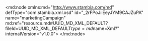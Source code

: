 <?xml version="1.0" encoding="UTF-8"?>
<md:node xmlns:md="http://www.stambia.com/md" defType="com.stambia.xml.xsd" id="_2rFPoJiiEeyJYM9CAJZuPA" name="marketingCampaign" md:ref="resource.md#UUID_MD_XML_DEFAULT?fileId=UUID_MD_XML_DEFAULT$type=md$name=Xml?" internalVersion="v1.0.0">
  <attribute defType="com.stambia.xml.xsd.xsdReverseVersion" id="_2rHr4JiiEeyJYM9CAJZuPA" value="1"/>
  <attribute defType="com.stambia.xml.xsd.xmlPath" id="_5o6SsJiiEeyJYM9CAJZuPA" value="C:\xDI_Wks\stambia_wks_DEV_Training\Training\Files_In\Xml\marketingCampaign.xml"/>
  <node defType="com.stambia.xml.root" id="_5o5rpZiiEeyJYM9CAJZuPA" name="marketingCampaign">
    <attribute defType="com.stambia.xml.root.originalType" id="_5o5rppiiEeyJYM9CAJZuPA" value="mgt:marketingCampaign"/>
    <node defType="com.stambia.xml.sequence" id="_5o5rp5iiEeyJYM9CAJZuPA">
      <attribute defType="com.stambia.xml.sequence.position" id="_5o5rqJiiEeyJYM9CAJZuPA" value="0"/>
      <node defType="com.stambia.xml.element" id="_5o5rqZiiEeyJYM9CAJZuPA" name="phoningCampaign">
        <attribute defType="com.stambia.xml.element.originalType" id="_5o5rqpiiEeyJYM9CAJZuPA" value="phoningCampaign"/>
        <attribute defType="com.stambia.xml.element.minOccurs" id="_5o5rq5iiEeyJYM9CAJZuPA" value="0"/>
        <attribute defType="com.stambia.xml.element.maxOccurs" id="_5o5rrJiiEeyJYM9CAJZuPA" value="1"/>
        <node defType="com.stambia.xml.sequence" id="_5o5rrZiiEeyJYM9CAJZuPA">
          <attribute defType="com.stambia.xml.sequence.position" id="_5o5rrpiiEeyJYM9CAJZuPA" value="0"/>
          <node defType="com.stambia.xml.element" id="_5o5rr5iiEeyJYM9CAJZuPA" name="customer">
            <attribute defType="com.stambia.xml.element.originalType" id="_5o5rsJiiEeyJYM9CAJZuPA" value="customer"/>
            <attribute defType="com.stambia.xml.element.minOccurs" id="_5o5rsZiiEeyJYM9CAJZuPA" value="0"/>
            <attribute defType="com.stambia.xml.element.maxOccurs" id="_5o5rspiiEeyJYM9CAJZuPA" value="-1"/>
            <node defType="com.stambia.xml.attribute" id="_5o5rs5iiEeyJYM9CAJZuPA" name="lastName">
              <attribute defType="com.stambia.xml.attribute.type" id="_5o5rtJiiEeyJYM9CAJZuPA" value="string"/>
              <attribute defType="com.stambia.xml.attribute.position" id="_5o5rtZiiEeyJYM9CAJZuPA" value="0"/>
            </node>
            <node defType="com.stambia.xml.attribute" id="_5o5rtpiiEeyJYM9CAJZuPA" name="titleCode">
              <attribute defType="com.stambia.xml.attribute.type" id="_5o5rt5iiEeyJYM9CAJZuPA" value="string"/>
              <attribute defType="com.stambia.xml.attribute.position" id="_5o5ruJiiEeyJYM9CAJZuPA" value="1"/>
            </node>
            <node defType="com.stambia.xml.attribute" id="_5o5ruZiiEeyJYM9CAJZuPA" name="title">
              <attribute defType="com.stambia.xml.attribute.type" id="_5o5rupiiEeyJYM9CAJZuPA" value="string"/>
              <attribute defType="com.stambia.xml.attribute.position" id="_5o5ru5iiEeyJYM9CAJZuPA" value="2"/>
            </node>
            <node defType="com.stambia.xml.attribute" id="_5o5rvJiiEeyJYM9CAJZuPA" name="customerId">
              <attribute defType="com.stambia.xml.attribute.type" id="_5o5rvZiiEeyJYM9CAJZuPA" value="byte"/>
              <attribute defType="com.stambia.xml.attribute.position" id="_5o5rvpiiEeyJYM9CAJZuPA" value="3"/>
            </node>
            <node defType="com.stambia.xml.attribute" id="_5o5rv5iiEeyJYM9CAJZuPA" name="company">
              <attribute defType="com.stambia.xml.attribute.type" id="_5o5rwJiiEeyJYM9CAJZuPA" value="string"/>
              <attribute defType="com.stambia.xml.attribute.position" id="_5o5rwZiiEeyJYM9CAJZuPA" value="4"/>
            </node>
            <node defType="com.stambia.xml.attribute" id="_5o5rwpiiEeyJYM9CAJZuPA" name="birthDate">
              <attribute defType="com.stambia.xml.attribute.type" id="_5o5rw5iiEeyJYM9CAJZuPA" value="date"/>
              <attribute defType="com.stambia.xml.attribute.position" id="_5o5rxJiiEeyJYM9CAJZuPA" value="5"/>
            </node>
            <node defType="com.stambia.xml.attribute" id="_5o5rxZiiEeyJYM9CAJZuPA" name="firstName">
              <attribute defType="com.stambia.xml.attribute.type" id="_5o5rxpiiEeyJYM9CAJZuPA" value="string"/>
              <attribute defType="com.stambia.xml.attribute.position" id="_5o5rx5iiEeyJYM9CAJZuPA" value="6"/>
            </node>
            <node defType="com.stambia.xml.sequence" id="_5o5ryJiiEeyJYM9CAJZuPA">
              <attribute defType="com.stambia.xml.sequence.position" id="_5o5ryZiiEeyJYM9CAJZuPA" value="0"/>
              <node defType="com.stambia.xml.element" id="_5o5rypiiEeyJYM9CAJZuPA" name="phone">
                <attribute defType="com.stambia.xml.element.originalType" id="_5o5ry5iiEeyJYM9CAJZuPA" value="phone"/>
                <attribute defType="com.stambia.xml.element.minOccurs" id="_5o5rzJiiEeyJYM9CAJZuPA" value="0"/>
                <attribute defType="com.stambia.xml.element.maxOccurs" id="_5o5rzZiiEeyJYM9CAJZuPA" value="-1"/>
                <node defType="com.stambia.xml.attribute" id="_5o5rzpiiEeyJYM9CAJZuPA" name="phoneNumber">
                  <attribute defType="com.stambia.xml.attribute.type" id="_5o5rz5iiEeyJYM9CAJZuPA" value="string"/>
                  <attribute defType="com.stambia.xml.attribute.position" id="_5o5r0JiiEeyJYM9CAJZuPA" value="0"/>
                </node>
                <node defType="com.stambia.xml.attribute" id="_5o5r0ZiiEeyJYM9CAJZuPA" name="phoneType">
                  <attribute defType="com.stambia.xml.attribute.type" id="_5o5r0piiEeyJYM9CAJZuPA" value="string"/>
                  <attribute defType="com.stambia.xml.attribute.position" id="_5o5r05iiEeyJYM9CAJZuPA" value="1"/>
                </node>
                <node defType="com.stambia.xml.attribute" id="_5o5r1JiiEeyJYM9CAJZuPA" name="phoningAllowed">
                  <attribute defType="com.stambia.xml.attribute.type" id="_5o5r1ZiiEeyJYM9CAJZuPA" value="boolean"/>
                  <attribute defType="com.stambia.xml.attribute.position" id="_5o5r1piiEeyJYM9CAJZuPA" value="2"/>
                </node>
                <node defType="com.stambia.xml.attribute" id="_5o5r15iiEeyJYM9CAJZuPA" name="phoneId">
                  <attribute defType="com.stambia.xml.attribute.type" id="_5o5r2JiiEeyJYM9CAJZuPA" value="integer"/>
                  <attribute defType="com.stambia.xml.attribute.position" id="_5o5r2ZiiEeyJYM9CAJZuPA" value="3"/>
                </node>
                <node defType="com.stambia.xml.attribute" id="_5o5r2piiEeyJYM9CAJZuPA" name="phoneTypeCode">
                  <attribute defType="com.stambia.xml.attribute.type" id="_5o5r25iiEeyJYM9CAJZuPA" value="string"/>
                  <attribute defType="com.stambia.xml.attribute.position" id="_5o5r3JiiEeyJYM9CAJZuPA" value="4"/>
                </node>
              </node>
            </node>
          </node>
        </node>
      </node>
      <node defType="com.stambia.xml.element" id="_5o5r3ZiiEeyJYM9CAJZuPA" name="mailingCampaign">
        <attribute defType="com.stambia.xml.element.originalType" id="_5o5r3piiEeyJYM9CAJZuPA" value="mailingCampaign"/>
        <attribute defType="com.stambia.xml.element.minOccurs" id="_5o5r35iiEeyJYM9CAJZuPA" value="0"/>
        <attribute defType="com.stambia.xml.element.maxOccurs" id="_5o5r4JiiEeyJYM9CAJZuPA" value="1"/>
        <node defType="com.stambia.xml.sequence" id="_5o5r4ZiiEeyJYM9CAJZuPA">
          <attribute defType="com.stambia.xml.sequence.position" id="_5o5r4piiEeyJYM9CAJZuPA" value="0"/>
          <node defType="com.stambia.xml.element" id="_5o5r45iiEeyJYM9CAJZuPA" name="customer">
            <attribute defType="com.stambia.xml.element.originalType" id="_5o5r5JiiEeyJYM9CAJZuPA" value="customer"/>
            <attribute defType="com.stambia.xml.element.minOccurs" id="_5o5r5ZiiEeyJYM9CAJZuPA" value="0"/>
            <attribute defType="com.stambia.xml.element.maxOccurs" id="_5o5r5piiEeyJYM9CAJZuPA" value="-1"/>
            <node defType="com.stambia.xml.attribute" id="_5o5r55iiEeyJYM9CAJZuPA" name="lastName">
              <attribute defType="com.stambia.xml.attribute.type" id="_5o5r6JiiEeyJYM9CAJZuPA" value="string"/>
              <attribute defType="com.stambia.xml.attribute.position" id="_5o5r6ZiiEeyJYM9CAJZuPA" value="0"/>
            </node>
            <node defType="com.stambia.xml.attribute" id="_5o5r6piiEeyJYM9CAJZuPA" name="titleCode">
              <attribute defType="com.stambia.xml.attribute.type" id="_5o5r65iiEeyJYM9CAJZuPA" value="string"/>
              <attribute defType="com.stambia.xml.attribute.position" id="_5o5r7JiiEeyJYM9CAJZuPA" value="1"/>
            </node>
            <node defType="com.stambia.xml.attribute" id="_5o5r7ZiiEeyJYM9CAJZuPA" name="title">
              <attribute defType="com.stambia.xml.attribute.type" id="_5o5r7piiEeyJYM9CAJZuPA" value="string"/>
              <attribute defType="com.stambia.xml.attribute.position" id="_5o5r75iiEeyJYM9CAJZuPA" value="2"/>
            </node>
            <node defType="com.stambia.xml.attribute" id="_5o5r8JiiEeyJYM9CAJZuPA" name="customerId">
              <attribute defType="com.stambia.xml.attribute.type" id="_5o5r8ZiiEeyJYM9CAJZuPA" value="byte"/>
              <attribute defType="com.stambia.xml.attribute.position" id="_5o5r8piiEeyJYM9CAJZuPA" value="3"/>
            </node>
            <node defType="com.stambia.xml.attribute" id="_5o5r85iiEeyJYM9CAJZuPA" name="company">
              <attribute defType="com.stambia.xml.attribute.type" id="_5o5r9JiiEeyJYM9CAJZuPA" value="string"/>
              <attribute defType="com.stambia.xml.attribute.position" id="_5o5r9ZiiEeyJYM9CAJZuPA" value="4"/>
            </node>
            <node defType="com.stambia.xml.attribute" id="_5o5r9piiEeyJYM9CAJZuPA" name="birthDate">
              <attribute defType="com.stambia.xml.attribute.type" id="_5o5r95iiEeyJYM9CAJZuPA" value="date"/>
              <attribute defType="com.stambia.xml.attribute.position" id="_5o5r-JiiEeyJYM9CAJZuPA" value="5"/>
            </node>
            <node defType="com.stambia.xml.attribute" id="_5o5r-ZiiEeyJYM9CAJZuPA" name="firstName">
              <attribute defType="com.stambia.xml.attribute.type" id="_5o5r-piiEeyJYM9CAJZuPA" value="string"/>
              <attribute defType="com.stambia.xml.attribute.position" id="_5o5r-5iiEeyJYM9CAJZuPA" value="6"/>
            </node>
            <node defType="com.stambia.xml.sequence" id="_5o5r_JiiEeyJYM9CAJZuPA">
              <attribute defType="com.stambia.xml.sequence.position" id="_5o5r_ZiiEeyJYM9CAJZuPA" value="0"/>
              <node defType="com.stambia.xml.element" id="_5o5r_piiEeyJYM9CAJZuPA" name="email">
                <attribute defType="com.stambia.xml.element.originalType" id="_5o5r_5iiEeyJYM9CAJZuPA" value="email"/>
                <attribute defType="com.stambia.xml.element.minOccurs" id="_5o5sAJiiEeyJYM9CAJZuPA" value="0"/>
                <attribute defType="com.stambia.xml.element.maxOccurs" id="_5o5sAZiiEeyJYM9CAJZuPA" value="-1"/>
                <node defType="com.stambia.xml.attribute" id="_5o5sApiiEeyJYM9CAJZuPA" name="mailingAllowed">
                  <attribute defType="com.stambia.xml.attribute.type" id="_5o5sA5iiEeyJYM9CAJZuPA" value="boolean"/>
                  <attribute defType="com.stambia.xml.attribute.position" id="_5o5sBJiiEeyJYM9CAJZuPA" value="0"/>
                </node>
                <node defType="com.stambia.xml.attribute" id="_5o5sBZiiEeyJYM9CAJZuPA" name="emailType">
                  <attribute defType="com.stambia.xml.attribute.type" id="_5o5sBpiiEeyJYM9CAJZuPA" value="string"/>
                  <attribute defType="com.stambia.xml.attribute.position" id="_5o5sB5iiEeyJYM9CAJZuPA" value="1"/>
                </node>
                <node defType="com.stambia.xml.attribute" id="_5o5sCJiiEeyJYM9CAJZuPA" name="emailId">
                  <attribute defType="com.stambia.xml.attribute.type" id="_5o5sCZiiEeyJYM9CAJZuPA" value="byte"/>
                  <attribute defType="com.stambia.xml.attribute.position" id="_5o5sCpiiEeyJYM9CAJZuPA" value="2"/>
                </node>
                <node defType="com.stambia.xml.attribute" id="_5o5sC5iiEeyJYM9CAJZuPA" name="emailAddress">
                  <attribute defType="com.stambia.xml.attribute.type" id="_5o5sDJiiEeyJYM9CAJZuPA" value="string"/>
                  <attribute defType="com.stambia.xml.attribute.position" id="_5o5sDZiiEeyJYM9CAJZuPA" value="3"/>
                </node>
              </node>
            </node>
          </node>
        </node>
      </node>
    </node>
  </node>
  <node defType="com.stambia.xml.namespace" id="_5o5sDpiiEeyJYM9CAJZuPA" name="http://stambia.org/samples/management">
    <attribute defType="com.stambia.xml.namespace.prefix" id="_5o5sD5iiEeyJYM9CAJZuPA" value="mgt"/>
  </node>
</md:node>